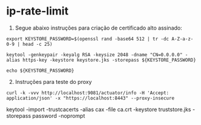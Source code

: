 # ip-rate-limit

1. Segue abaixo instruções para criação de certificado alto assinado: 

```
export KEYSTORE_PASSWORD=$(openssl rand -base64 512 | tr -dc A-Z-a-z-0-9 | head -c 25)

keytool -genkeypair -keyalg RSA -keysize 2048 -dname "CN=0.0.0.0" -alias https-key -keystore keystore.jks -storepass ${KEYSTORE_PASSWORD}

echo ${KEYSTORE_PASSWORD}

```
2. Instruções para teste do proxy
```
curl -k -vvv http://localhost:9081/actuator/info -H 'Accept: application/json' -x "https://localhost:8443" --proxy-insecure
```


keytool -import -trustcacerts -alias cax -file ca.crt -keystore truststore.jks -storepass password -noprompt  